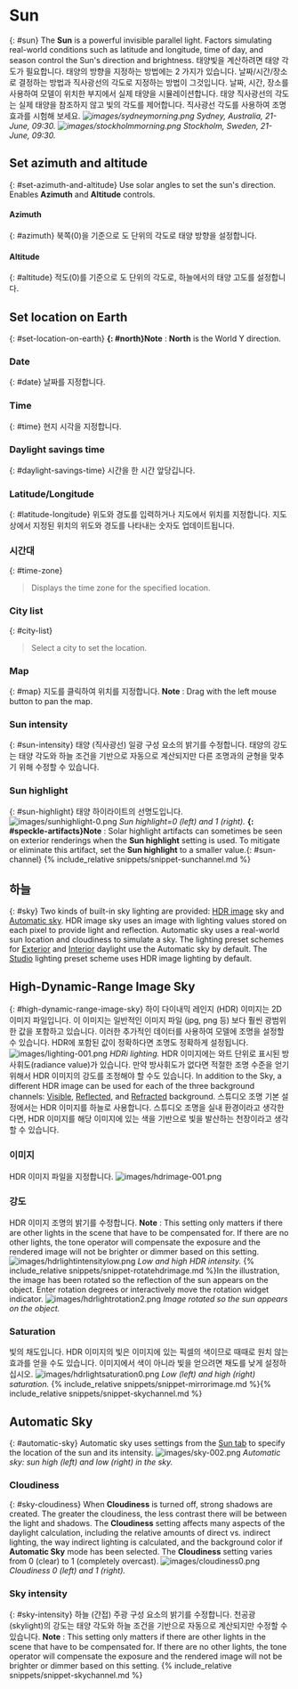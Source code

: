 ---
---


# Sun
{: #sun}
The **Sun** is a powerful invisible parallel light. Factors simulating real-world conditions such as latitude and longitude, time of day, and season control the Sun's direction and brightness.
태양빛을 계산하려면 태양 각도가 필요합니다. 태양의 방향을 지정하는 방법에는 2 가지가 있습니다. 날짜/시간/장소로 결정하는 방법과 직사광선의 각도로 지정하는 방법이 그것입니다. 날짜, 시간, 장소를 사용하여 모델이 위치한 부지에서 실제 태양을 시뮬레이션합니다. 태양 직사광선의 각도는 실제 태양을 참조하지 않고 빛의 각도를 제어합니다. 직사광선 각도를 사용하여 조명 효과를 시험해 보세요.
 *![images/sydneymorning.png](images/sydneymorning.png)* 
*Sydney, Australia, 21-June, 09:30.*
 *![images/stockholmmorning.png](images/stockholmmorning.png)* 
*Stockholm, Sweden, 21-June, 09:30.*

## Set azimuth and altitude
{: #set-azimuth-and-altitude}
Use solar angles to set the sun's direction. Enables **Azimuth** and **Altitude** controls.

#### Azimuth
{: #azimuth}
북쪽(0)을 기준으로 도 단위의 각도로 태양 방향을 설정합니다.

#### Altitude
{: #altitude}
적도(0)를 기준으로 도 단위의 각도로, 하늘에서의 태양 고도를 설정합니다.

## Set location on Earth
{: #set-location-on-earth}
 **{: #north}Note** : **North** is the World Y direction.

### Date
{: #date}
날짜를 지정합니다.

### Time
{: #time}
현지 시각을 지정합니다.

### Daylight savings time
{: #daylight-savings-time}
시간을 한 시간 앞당깁니다.

### Latitude/Longitude
{: #latitude-longitude}
위도와 경도를 입력하거나 지도에서 위치를 지정합니다.
지도상에서 지정된 위치의 위도와 경도를 나타내는 숫자도 업데이트됩니다.

### 시간대
{: #time-zone}

>Displays the time zone for the specified location.

### City list
{: #city-list}

>Select a city to set the location.

### Map
{: #map}
지도를 클릭하여 위치를 지정합니다.
 **Note** : Drag with the left mouse button to pan the map.

### Sun intensity
{: #sun-intensity}
태양 (직사광선) 일광 구성 요소의 밝기를 수정합니다. 태양의 강도는 태양 각도와 하늘 조건을 기반으로 자동으로 계산되지만 다른 조명과의 균형을 맞추기 위해 수정할 수 있습니다.

### Sun highlight
{: #sun-highlight}
태양 하이라이트의 선명도입니다.
![images/sunhighlight-0.png](images/sunhighlight-0.png)
*Sun highlight=0 (left) and 1 (right).*
 **{: #speckle-artifacts}Note** : Solar highlight artifacts can sometimes be seen on exterior renderings when the **Sun highlight** setting is used. To mitigate or eliminate this artifact, set the **Sun highlight** to a smaller value.{: #sun-channel}
{% include_relative snippets/snippet-sunchannel.md %}
## 하늘
{: #sky}
Two kinds of built-in sky lighting are provided: [HDR image](lighting-advanced-tab.html#hdri) sky and [Automatic sky](#automatic-sky). HDR image sky uses an image with lighting values stored on each pixel to provide light and reflection. Automatic sky uses a real-world sun location and cloudiness to simulate a sky.
The lighting preset schemes for [Exterior](lighting-tab.html#exterior-daylight) and [Interior](lighting-tab.html#interior-daylight) daylight use the Automatic sky by default. The [Studio](lighting-tab.html#studio-lighting) lighting preset scheme uses HDR image lighting by default.

## High-Dynamic-Range Image Sky
{: #high-dynamic-range-image-sky}
하이 다이내믹 레인지 (HDR) 이미지는 2D 이미지 파일입니다. 이 이미지는 일반적인 이미지 파일 (jpg, png 등) 보다 훨씬 광범위한 값을 포함하고 있습니다. 이러한 추가적인 데이터를 사용하여 모델에 조명을 설정할 수 있습니다. HDR에 포함된 값이 정확하다면 조명도 정확하게 설정됩니다.
![images/lighting-001.png](images/lighting-001.png)
*HDRi lighting.*
HDR 이미지에는 와트 단위로 표시된 방사휘도(radiance value)가 있습니다. 만약 방사휘도가 없다면 적절한 조명 수준을 얻기 위해서 HDR 이미지의 강도를 조정해야 할 수도 있습니다.
In addition to the Sky, a different HDR image can be used for each of the three background channels: [Visible](environment-tab.html#advanced-background), [Reflected](environment-tab.html#advanced-background), and [Refracted](environment-tab.html#advanced-background) background.
스튜디오 조명 기본 설정에서는 HDR 이미지를 하늘로 사용합니다. 스튜디오 조명을 실내 환경이라고 생각한다면, HDR 이미지를 해당 이미지에 있는 색을 기반으로 빛을 발산하는 천장이라고 생각할 수 있습니다.

### 이미지
HDR 이미지 파일을 지정합니다.
![images/hdrimage-001.png](images/hdrimage-001.png)

### 강도
HDR 이미지 조명의 밝기를 수정합니다.
 **Note** : This setting only matters if there are other lights in the scene that have to be compensated for. If there are no other lights, the tone operator will compensate the exposure and the rendered image will not be brighter or dimmer based on this setting.
![images/hdrlightintensitylow.png](images/hdrlightintensitylow.png)
*Low and high HDR intensity.*
{% include_relative snippets/snippet-rotatehdrimage.md %}In the illustration, the image has been rotated so the reflection of the sun appears on the object. Enter rotation degrees or interactively move the rotation widget indicator.
![images/hdrlightrotation2.png](images/hdrlightrotation2.png)
*Image rotated so the sun appears on the object.*

### Saturation
빛의 채도입니다. HDR 이미지의 빛은 이미지에 있는 픽셀의 색이므로 때때로 원치 않는 효과를 얻을 수도 있습니다. 이미지에서 색이 아니라 빛을 얻으려면 채도를 낮게 설정하십시오.
![images/hdrlightsaturation0.png](images/hdrlightsaturation0.png)
*Low (left) and high (right) saturation.*
{% include_relative snippets/snippet-mirrorimage.md %}{% include_relative snippets/snippet-skychannel.md %}
## Automatic Sky
{: #automatic-sky}
Automatic sky uses settings from the [Sun tab](sun-and-sky-tabs.html) to specify the location of the sun and its intensity.
![images/sky-002.png](images/sky-002.png)
*Automatic sky: sun high (left) and low (right) in the sky.*

### Cloudiness
{: #sky-cloudiness}
When **Cloudiness** is turned off, strong shadows are created. The greater the cloudiness, the less contrast there will be between the light and shadows.
The **Cloudiness** setting affects many aspects of the daylight calculation, including the relative amounts of direct vs. indirect lighting, the way indirect lighting is calculated, and the background color if **Automatic Sky** mode has been selected. The **Cloudiness** setting varies from 0 (clear) to 1 (completely overcast).
![images/cloudiness0.png](images/cloudiness0.png)
*Cloudiness 0 (left) and 1 (right).*

### Sky intensity
{: #sky-intensity}
하늘 (간접) 주광 구성 요소의 밝기를 수정합니다. 천공광(skylight)의 강도는 태양 각도와 하늘 조건을 기반으로 자동으로 계산되지만 수정할 수 있습니다.
 **Note** : This setting only matters if there are other lights in the scene that have to be compensated for. If there are no other lights, the tone operator will compensate the exposure and the rendered image will not be brighter or dimmer based on this setting.
{% include_relative snippets/snippet-skychannel.md %}&#160;
